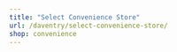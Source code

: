 ```yaml
---
title: "Select Convenience Store"
url: /daventry/select-convenience-store/
shop: convenience
---
```

